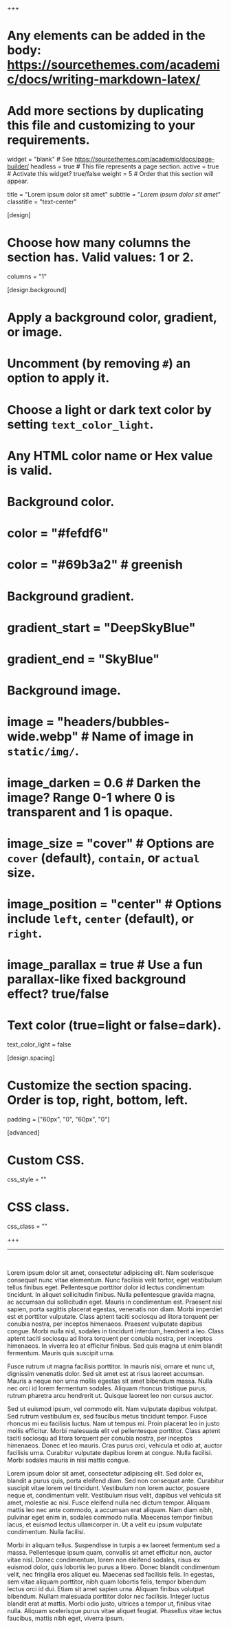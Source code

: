 +++
# Any elements can be added in the body: https://sourcethemes.com/academic/docs/writing-markdown-latex/
# Add more sections by duplicating this file and customizing to your requirements.

widget = "blank"  # See https://sourcethemes.com/academic/docs/page-builder/
headless = true  # This file represents a page section.
active = true  # Activate this widget? true/false
weight = 5  # Order that this section will appear.

title = "Lorem ipsum dolor sit amet"
subtitle = "*Lorem ipsum dolor sit amet*"
classtitle = "text-center"

[design]
  # Choose how many columns the section has. Valid values: 1 or 2.
  columns = "1"

[design.background]
  # Apply a background color, gradient, or image.
  #   Uncomment (by removing `#`) an option to apply it.
  #   Choose a light or dark text color by setting `text_color_light`.
  #   Any HTML color name or Hex value is valid.

  # Background color.
  # color = "#fefdf6"
  # color = "#69b3a2" # greenish
  
  # Background gradient.
  # gradient_start = "DeepSkyBlue"
  # gradient_end = "SkyBlue"
  
  # Background image.
  # image = "headers/bubbles-wide.webp"  # Name of image in `static/img/`.
  # image_darken = 0.6  # Darken the image? Range 0-1 where 0 is transparent and 1 is opaque.
  # image_size = "cover"  #  Options are `cover` (default), `contain`, or `actual` size.
  # image_position = "center"  # Options include `left`, `center` (default), or `right`.
  # image_parallax = true  # Use a fun parallax-like fixed background effect? true/false

  # Text color (true=light or false=dark).
  text_color_light = false

[design.spacing]
  # Customize the section spacing. Order is top, right, bottom, left.
  padding = ["60px", "0", "60px", "0"]


[advanced]
 # Custom CSS. 
 css_style = ""
 
 # CSS class.
 css_class = ""

+++

---

<br>

Lorem ipsum dolor sit amet, consectetur adipiscing elit. Nam scelerisque consequat nunc vitae elementum. Nunc facilisis velit tortor, eget vestibulum tellus finibus eget. Pellentesque porttitor dolor id lectus condimentum tincidunt. In aliquet sollicitudin finibus. Nulla pellentesque gravida magna, ac accumsan dui sollicitudin eget. Mauris in condimentum est. Praesent nisl sapien, porta sagittis placerat egestas, venenatis non diam. Morbi imperdiet est et porttitor vulputate. Class aptent taciti sociosqu ad litora torquent per conubia nostra, per inceptos himenaeos. Praesent vulputate dapibus congue. Morbi nulla nisl, sodales in tincidunt interdum, hendrerit a leo. Class aptent taciti sociosqu ad litora torquent per conubia nostra, per inceptos himenaeos. In viverra leo at efficitur finibus. Sed quis magna ut enim blandit fermentum. Mauris quis suscipit urna.

Fusce rutrum ut magna facilisis porttitor. In mauris nisi, ornare et nunc ut, dignissim venenatis dolor. Sed sit amet est at risus laoreet accumsan. Mauris a neque non urna mollis egestas sit amet bibendum massa. Nulla nec orci id lorem fermentum sodales. Aliquam rhoncus tristique purus, rutrum pharetra arcu hendrerit ut. Quisque laoreet leo non cursus auctor.

Sed ut euismod ipsum, vel commodo elit. Nam vulputate dapibus volutpat. Sed rutrum vestibulum ex, sed faucibus metus tincidunt tempor. Fusce rhoncus mi eu facilisis luctus. Nam ut tempus mi. Proin placerat leo in justo mollis efficitur. Morbi malesuada elit vel pellentesque porttitor. Class aptent taciti sociosqu ad litora torquent per conubia nostra, per inceptos himenaeos. Donec et leo mauris. Cras purus orci, vehicula et odio at, auctor facilisis urna. Curabitur vulputate dapibus lorem at congue. Nulla facilisi. Morbi sodales mauris in nisi mattis congue.

Lorem ipsum dolor sit amet, consectetur adipiscing elit. Sed dolor ex, blandit a purus quis, porta eleifend diam. Sed non consequat ante. Curabitur suscipit vitae lorem vel tincidunt. Vestibulum non lorem auctor, posuere neque et, condimentum velit. Vestibulum risus velit, dapibus vel vehicula sit amet, molestie ac nisi. Fusce eleifend nulla nec dictum tempor. Aliquam mattis leo nec ante commodo, a accumsan erat aliquam. Nam diam nibh, pulvinar eget enim in, sodales commodo nulla. Maecenas tempor finibus lacus, et euismod lectus ullamcorper in. Ut a velit eu ipsum vulputate condimentum. Nulla facilisi.

Morbi in aliquam tellus. Suspendisse in turpis a ex laoreet fermentum sed a massa. Pellentesque ipsum quam, convallis sit amet efficitur non, auctor vitae nisl. Donec condimentum, lorem non eleifend sodales, risus ex euismod dolor, quis lobortis leo purus a libero. Donec blandit condimentum velit, nec fringilla eros aliquet eu. Maecenas sed facilisis felis. In egestas, sem vitae aliquam porttitor, nibh quam lobortis felis, tempor bibendum lectus orci id dui. Etiam sit amet sapien urna. Aliquam finibus volutpat bibendum. Nullam malesuada porttitor dolor nec facilisis. Integer luctus blandit erat at mattis. Morbi odio justo, ultrices a tempor ut, finibus vitae nulla. Aliquam scelerisque purus vitae aliquet feugiat. Phasellus vitae lectus faucibus, mattis nibh eget, viverra ipsum.
